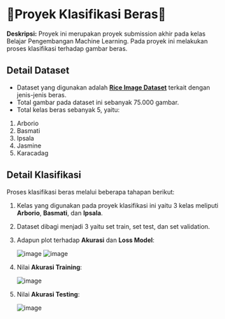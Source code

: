 
# **🌾Proyek Klasifikasi Beras🌾** 
**Deskripsi:** Proyek ini merupakan proyek submission akhir pada kelas Belajar Pengembangan Machine Learning. Pada proyek ini melakukan proses klasifikasi terhadap gambar beras.

## **Detail Dataset**
- Dataset yang digunakan adalah **[Rice Image Dataset](https://www.kaggle.com/datasets/muratkokludataset/rice-image-dataset)** terkait dengan jenis-jenis beras.
- Total gambar pada dataset ini sebanyak 75.000 gambar.
- Total kelas beras sebanyak 5, yaitu:
1. Arborio
2. Basmati
3. Ipsala
4. Jasmine
5. Karacadag

## **Detail Klasifikasi**
Proses klasifikasi beras melalui beberapa tahapan berikut:
1. Kelas yang digunakan pada proyek klasifikasi ini yaitu 3 kelas meliputi **Arborio**, **Basmati**, dan **Ipsala**.
2. Dataset dibagi menjadi 3 yaitu set train, set test, dan set validation.
3. Adapun plot terhadap **Akurasi** dan **Loss Model**:
   
   ![image](https://github.com/user-attachments/assets/84c10267-5138-40a3-be7e-c8bfa6b0521e)
   ![image](https://github.com/user-attachments/assets/2e01356d-0b91-42f4-b51e-35e79ffb8b99)
5. Nilai **Akurasi Training**:
   
   ![image](https://github.com/user-attachments/assets/ea518491-00e0-4e59-a052-4733b1565aad)
7. Nilai **Akurasi Testing**:
   
   ![image](https://github.com/user-attachments/assets/f236d002-a4a5-46db-b14e-1fb7c793c55a)
   


  
